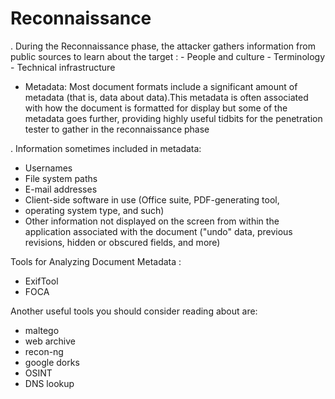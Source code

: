 # Reconnaissance 

. During the Reconnaissance phase, the attacker gathers information from public sources to learn about  the target : 
    - People and culture
    - Terminology
    - Technical infrastructure 

- Metadata: Most document formats include a significant amount of metadata (that is, data about data).This metadata is often associated with how the document is formatted for display but some of the metadata goes further, providing highly useful tidbits for the penetration tester to gather in the reconnaissance phase
 
. Information sometimes included in metadata:
-  Usernames
- File system paths
- E-mail addresses
- Client-side software in use (Office suite, PDF-generating tool,
- operating system type, and such)
- Other information not displayed on the screen from within the application associated with the document ("undo" data, previous revisions, hidden or obscured fields, and more)

Tools for Analyzing  Document Metadata :
- ExifTool
- FOCA


Another useful tools you should consider reading about are:
- maltego
- web archive
- recon-ng
- google dorks
- OSINT
- DNS lookup